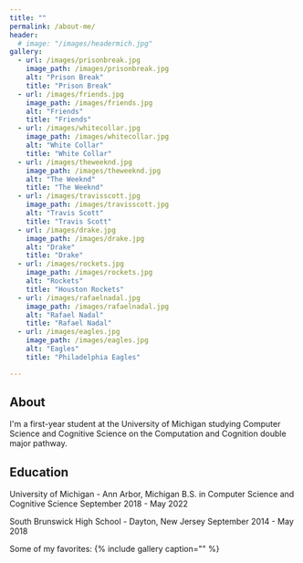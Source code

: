 ```yaml
---
title: ""
permalink: /about-me/
header:
  # image: "/images/headermich.jpg"
gallery:   
  - url: /images/prisonbreak.jpg
    image_path: /images/prisonbreak.jpg
    alt: "Prison Break"
    title: "Prison Break"
  - url: /images/friends.jpg      
    image_path: /images/friends.jpg
    alt: "Friends"
    title: "Friends"
  - url: /images/whitecollar.jpg
    image_path: /images/whitecollar.jpg
    alt: "White Collar"
    title: "White Collar"
  - url: /images/theweeknd.jpg
    image_path: /images/theweeknd.jpg
    alt: "The Weeknd"
    title: "The Weeknd"
  - url: /images/travisscott.jpg   
    image_path: /images/travisscott.jpg
    alt: "Travis Scott"
    title: "Travis Scott"
  - url: /images/drake.jpg
    image_path: /images/drake.jpg
    alt: "Drake"
    title: "Drake"
  - url: /images/rockets.jpg    
    image_path: /images/rockets.jpg
    alt: "Rockets"
    title: "Houston Rockets"
  - url: /images/rafaelnadal.jpg
    image_path: /images/rafaelnadal.jpg
    alt: "Rafael Nadal"
    title: "Rafael Nadal"
  - url: /images/eagles.jpg
    image_path: /images/eagles.jpg
    alt: "Eagles"
    title: "Philadelphia Eagles"

---
```

## About
I'm a first-year student at the University of Michigan studying Computer Science and Cognitive Science on the Computation and Cognition double major pathway.

## Education
University of Michigan - Ann Arbor, Michigan
B.S. in Computer Science and Cognitive Science
September 2018 - May 2022

South Brunswick High School - Dayton, New Jersey
September 2014 - May 2018







Some of my favorites:
{% include gallery caption="" %}
